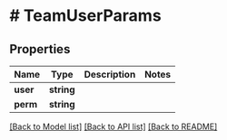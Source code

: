 # # TeamUserParams

## Properties

Name | Type | Description | Notes
------------ | ------------- | ------------- | -------------
**user** | **string** |  |
**perm** | **string** |  |

[[Back to Model list]](../../README.md#models) [[Back to API list]](../../README.md#endpoints) [[Back to README]](../../README.md)
